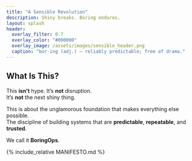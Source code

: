 ```yaml
---
title: "A Sensible Revolution"
description: Shiny breaks. Boring endures.
layout: splash
header:
  overlay_filter: 0.7
  overlay_color: "#000000"
  overlay_image: /assets/images/sensible_header.png
  caption: "bor·ing (adj.) — reliably predictable; free of drama."
---
```


## What Is This?

This **isn’t** hype. It’s **not** disruption.  
It’s **not** the next shiny thing.  

This is about the unglamorous foundation that makes everything else possible.  
The discipline of building systems that are **predictable**, **repeatable**, and **trusted**.  

We call it **BoringOps**.

{% include_relative MANIFESTO.md %}